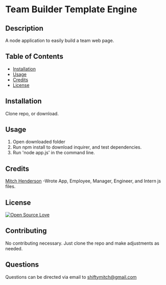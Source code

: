 # Team Builder Template Engine

## Description

A node application to easily build a team web page.

## Table of Contents

* [Installation](#installation)
* [Usage](#usage)
* [Credits](#credits)
* [License](#license)

## Installation

Clone repo, or download.

## Usage 

1. Open downloaded folder
2. Run npm install to download inquirer, and test dependencies.
3. Run 'node app.js' in the command line.

## Credits

[Mitch Henderson](https://shiftymitch.github.io/portfolio/2)
-Wrote App, Employee, Manager, Engineer, and Intern js files.

## License

[![Open Source Love](https://badges.frapsoft.com/os/v1/open-source.svg?v=103)](https://github.com/ellerbrock/open-source-badges/)

## Contributing

No contributing necessary. Just clone the repo and make adjustments as needed.

## Questions

Questions can be directed via email to shiftymitch@gmail.com